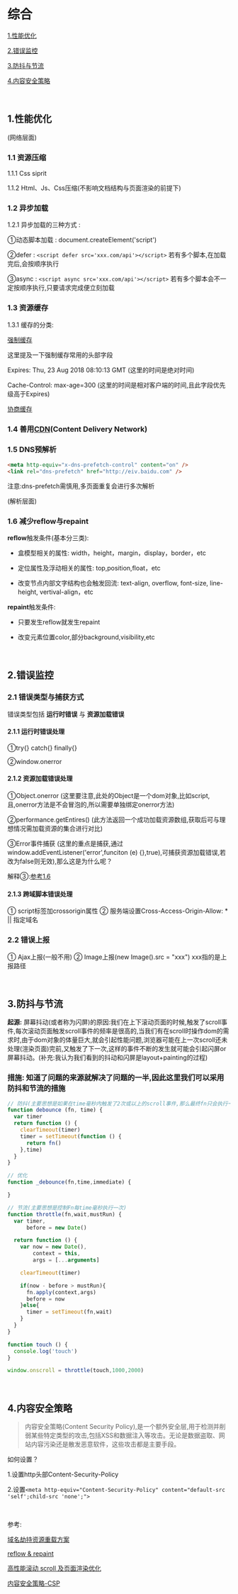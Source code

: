 # 综合

[1.性能优化](#1性能优化)

[2.错误监控](#2错误监控)

[3.防抖与节流](#3防抖与节流)

[4.内容安全策略](#4内容安全策略)

&nbsp;

## 1.性能优化

(网络层面)

### 1.1 资源压缩

1.1.1 Css siprit

1.1.2 Html、Js、Css压缩(不影响文档结构与页面渲染的前提下)

### 1.2 异步加载

1.2.1 异步加载的三种方式 : ️

①动态脚本加载 : document.createElement('script')

②defer : ```<script defer src='xxx.com/api'></script>```
若有多个脚本,在加载完后,会按顺序执行

③async : ```<script async src='xxx.com/api'></script>```
若有多个脚本会不一定按顺序执行,只要请求完成便立刻加载

### 1.3 资源缓存

1.3.1 缓存的分类:

[强制缓存](../Http/cache.md#强制缓存)

这里提及一下强制缓存常用的头部字段

Expires: Thu, 23 Aug 2018 08:10:13 GMT (这里的时间是绝对时间)

Cache-Control: max-age=300 (这里的时间是相对客户端的时间,且此字段优先级高于Expires)

[协商缓存](../Http/cache.md#协商缓存)

### 1.4 善用[CDN](https://www.zhihu.com/question/36514327?rf=37353035)(Content Delivery Network)

### 1.5 DNS预解析

```html
<meta http-equiv="x-dns-prefetch-control" content="on" />
<link rel="dns-prefetch" href="http://eiv.baidu.com" />
```

注意:dns-prefetch需慎用,多页面重复会进行多次解析

(解析层面)

### 1.6 减少reflow与repaint

**reflow**触发条件(基本分三类):

* 盒模型相关的属性: width，height，margin，display，border，etc

* 定位属性及浮动相关的属性: top,position,float，etc

* 改变节点内部文字结构也会触发回流: text-align, overflow, font-size, line-height, vertival-align，etc

**repaint**触发条件:

* 只要发生reflow就发生repaint

* 改变元素位置color,部分background,visibility,etc

&nbsp;

## 2.错误监控

### 2.1 错误类型与捕获方式

错误类型包括 **运行时错误** 与 **资源加载错误**

#### 2.1.1 运行时错误处理

①try{} catch{} finally{}

②window.onerror

#### 2.1.2 资源加载错误处理

①Object.onerror (这里要注意,此处的Object是一个dom对象,比如script,且,onerror方法是不会冒泡的,所以需要单独绑定onerror方法)

②performance.getEntires() (此方法返回一个成功加载资源数组,获取后可与理想情况需加载资源的集合进行对比)

③Error事件捕获 (这里的重点是捕获,通过window.addEventListener('error',funciton (e) {},true),可捕获资源加载错误,若改为false则无效),那么这是为什么呢？

解释③:[参考1.6](https://techblog.toutiao.com/2017/05/09/cdn/)

#### 2.1.3 跨域脚本错误处理

① script标签加crossorigin属性
② 服务端设置Cross-Access-Origin-Allow: * || 指定域名

### 2.2 错误上报

① Ajax上报(一般不用)
② Image上报(new Image().src = "xxx") xxx指的是上报路径

&nbsp;

## 3.防抖与节流

**起源:** 屏幕抖动(或者称为闪屏)的原因:我们在上下滚动页面的时候,触发了scroll事件,每次滚动页面触发scroll事件的频率是很高的,当我们有在scroll时操作dom的需求时,由于dom对象的体量巨大,就会引起性能问题,浏览器可能在上一次scroll还未处理(渲染页面)完前,又触发了下一次,这样的事件不断的发生就可能会引起闪屏or屏幕抖动。(补充:我认为我们看到的抖动和闪屏是layout+painting的过程)

### **措施:** 知道了问题的来源就解决了问题的一半,因此这里我们可以采用防抖和节流的措施

```javascript
// 防抖(主要思想是如果在time毫秒内触发了2次或以上的scroll事件,那么最终fn只会执行一次)
function debounce (fn, time) {
  var timer
  return function () {
    clearTimeout(timer)
    timer = setTimeout(function () {
      return fn()
    },time)
  }
}

// 优化
function _debounce(fn,time,immediate) {

}
```

```javascript
// 节流(主要思想是控制Fn每time毫秒执行一次)
function throttle(fn,wait,mustRun) {
  var timer,
      before = new Date()

  return function () {
    var now = new Date(),
        context = this,
        args = [...arguments]

    clearTimeout(timer)

    if(now - before > mustRun){
      fn.apply(context,args)
      before = now
    }else{
      timer = setTimeout(fn,wait)
    }
  }
}

function touch () {
  console.log('touch')
}

window.onscroll = throttle(touch,1000,2000)
```

&nbsp;

## 4.内容安全策略

>内容安全策略(Content Security Policy),是一个额外安全层,用于检测并削弱某些特定类型的攻击,包括XSS和数据注入等攻击。无论是数据盗取、网站内容污染还是散发恶意软件，这些攻击都是主要手段。

如何设置？

1.设置http头部Content-Security-Policy

2.设置```<meta http-equiv="Content-Security-Policy" content="default-src 'self';child-src 'none';">```

&nbsp;

参考:

[域名劫持资源重载方案](https://techblog.toutiao.com/2017/05/09/cdn/)

[reflow & repaint](https://juejin.im/post/5a9372895188257a6b06132e)

[高性能滚动 scroll 及页面渲染优化](https://www.cnblogs.com/coco1s/p/5499469.html)

[内容安全策略-CSP](https://developer.mozilla.org/zh-CN/docs/Web/HTTP/CSP)
